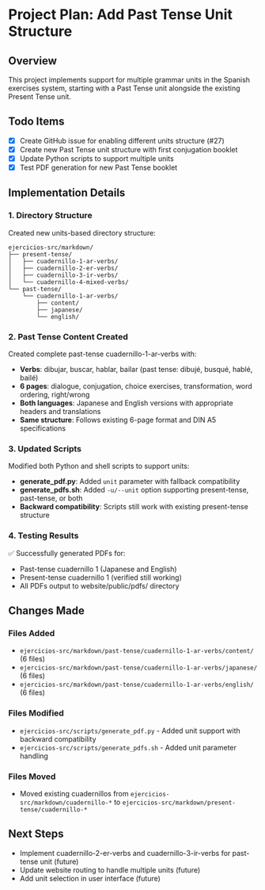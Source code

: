 # Project Plan: Add Past Tense Unit Structure

## Overview
This project implements support for multiple grammar units in the Spanish exercises system, starting with a Past Tense unit alongside the existing Present Tense unit.

## Todo Items
- [x] Create GitHub issue for enabling different units structure (#27)
- [x] Create new Past Tense unit structure with first conjugation booklet  
- [x] Update Python scripts to support multiple units
- [x] Test PDF generation for new Past Tense booklet

## Implementation Details

### 1. Directory Structure
Created new units-based directory structure:
```
ejercicios-src/markdown/
├── present-tense/
│   ├── cuadernillo-1-ar-verbs/
│   ├── cuadernillo-2-er-verbs/
│   ├── cuadernillo-3-ir-verbs/
│   └── cuadernillo-4-mixed-verbs/
└── past-tense/
    └── cuadernillo-1-ar-verbs/
        ├── content/
        ├── japanese/
        └── english/
```

### 2. Past Tense Content Created
Created complete past-tense cuadernillo-1-ar-verbs with:
- **Verbs**: dibujar, buscar, hablar, bailar (past tense: dibujé, busqué, hablé, bailé)
- **6 pages**: dialogue, conjugation, choice exercises, transformation, word ordering, right/wrong
- **Both languages**: Japanese and English versions with appropriate headers and translations
- **Same structure**: Follows existing 6-page format and DIN A5 specifications

### 3. Updated Scripts
Modified both Python and shell scripts to support units:
- **generate_pdf.py**: Added `unit` parameter with fallback compatibility
- **generate_pdfs.sh**: Added `-u/--unit` option supporting present-tense, past-tense, or both
- **Backward compatibility**: Scripts still work with existing present-tense structure

### 4. Testing Results
✅ Successfully generated PDFs for:
- Past-tense cuadernillo 1 (Japanese and English)
- Present-tense cuadernillo 1 (verified still working)
- All PDFs output to website/public/pdfs/ directory

## Changes Made

### Files Added
- `ejercicios-src/markdown/past-tense/cuadernillo-1-ar-verbs/content/` (6 files)
- `ejercicios-src/markdown/past-tense/cuadernillo-1-ar-verbs/japanese/` (6 files)  
- `ejercicios-src/markdown/past-tense/cuadernillo-1-ar-verbs/english/` (6 files)

### Files Modified  
- `ejercicios-src/scripts/generate_pdf.py` - Added unit support with backward compatibility
- `ejercicios-src/scripts/generate_pdfs.sh` - Added unit parameter handling

### Files Moved
- Moved existing cuadernillos from `ejercicios-src/markdown/cuadernillo-*` to `ejercicios-src/markdown/present-tense/cuadernillo-*`

## Next Steps
- Implement cuadernillo-2-er-verbs and cuadernillo-3-ir-verbs for past-tense unit (future)
- Update website routing to handle multiple units (future)
- Add unit selection in user interface (future)